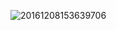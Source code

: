 ![20161208153639706](https://yliang.oss-cn-shanghai.aliyuncs.com/img/programming/20161208153639706.png)